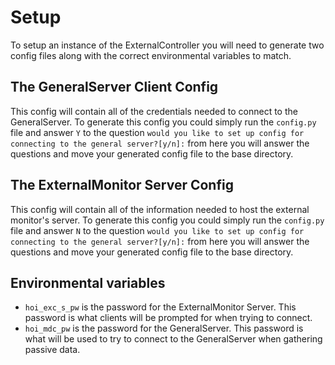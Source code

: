 # Setup 

To setup an instance of the ExternalController you will need to generate two config files along with the correct 
environmental variables to match.

## The GeneralServer Client Config
 This config will contain all of the credentials needed to connect to the
 GeneralServer. To generate this config you could simply run the `config.py` file
 and answer `Y` to the question `would you like to set up config for connecting to the general server?[y/n]:`
 from here you will answer the questions and move your generated config file to the base directory.
 
## The ExternalMonitor Server Config
  This config will contain all of the information needed to host the external monitor's server.
  To generate this config you could simply run the `config.py` file
  and answer `N` to the question `would you like to set up config for connecting to the general server?[y/n]:`
  from here you will answer the questions and move your generated config file to the base directory.
  
## Environmental variables
  - `hoi_exc_s_pw` is the password for the ExternalMonitor Server. This password is what clients will be prompted for when trying to connect.
  - `hoi_mdc_pw` is the password for the GeneralServer. This password is what will be used to try to connect to the GeneralServer when gathering passive data.
   
